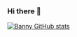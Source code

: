 ### Hi there 👋
[![Banny GitHub stats](https://github-readme-stats.vercel.app/api?username=anggabanny&show_icons=true&theme=darcula)](https://github-readme-stats.vercel.app/api?username=anggabanny&show_icons=true&theme=darcula)

<!--
**anggabanny/anggabanny** is a ✨ _special_ ✨ repository because its `README.md` (this file) appears on your GitHub profile.

Here are some ideas to get you started:

- 🔭 I’m currently working on ...
- 🌱 I’m currently learning ...
- 👯 I’m looking to collaborate on ...
- 🤔 I’m looking for help with ...
- 💬 Ask me about ...
- 📫 How to reach me: ...
- 😄 Pronouns: ...
- ⚡ Fun fact: ...
-->
